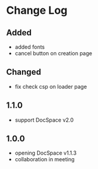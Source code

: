 # Change Log

##
## Added
- added fonts
- cancel button on creation page

## Changed
- fix check csp on loader page

## 1.1.0
- support DocSpace v2.0

## 1.0.0
- opening DocSpace v1.1.3
- collaboration in meeting

